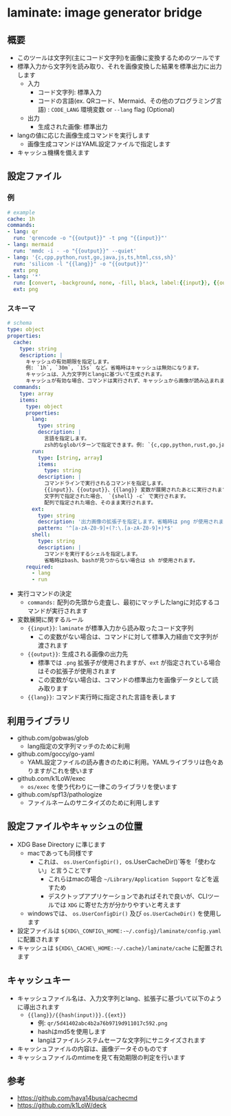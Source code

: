 # laminate: image generator bridge

## 概要

- このツールは文字列(主にコード文字列)を画像に変換するためのツールです
- 標準入力から文字列を読み取り、それを画像変換した結果を標準出力に出力します
    - 入力
        - コード文字列: 標準入力
        - コードの言語(ex. QRコード、Mermaid、その他のプログラミング言語) : `CODE_LANG` 環境変数 or `--lang` flag (Optional)
    - 出力
        - 生成された画像: 標準出力
- langの値に応じた画像生成コマンドを実行します
    - 画像生成コマンドはYAML設定ファイルで指定します
- キャッシュ機構を備えます


## 設定ファイル

### 例

```yaml
# example
cache: 1h
commands:
- lang: qr
  run: 'qrencode -o "{{output}}" -t png "{{input}}"'
- lang: mermaid
  run: 'mmdc -i - -o "{{output}}" --quiet'
- lang: '{c,cpp,python,rust,go,java,js,ts,html,css,sh}'
  run: 'silicon -l "{{lang}}" -o "{{output}}"'
  ext: png
- lang: '*'
  run: [convert, -background, none, -fill, black, label:{{input}}, {{output}}]
  ext: png
```

### スキーマ

```yaml
# schema
type: object
properties:
  cache:
    type: string
    description: |
      キャッシュの有効期限を指定します。
      例: `1h`, `30m`, `15s` など。省略時はキャッシュは無効になります。
      キャッシュは、入力文字列とlangに基づいて生成されます。
      キャッシュが有効な場合、コマンドは実行されず、キャッシュから画像が読み込まれます。
  commands:
    type: array
    items:
      type: object
      properties:
        lang:
          type: string
          description: |
            言語を指定します。
            zsh的なglobパターンで指定できます。例: `{c,cpp,python,rust,go,java,js,ts,html,css,sh}`, `*`
        run:
          type: [string, array]
          items:
            type: string
          description: |
            コマンドラインで実行されるコマンドを指定します。
            {{input}}、{{output}}、{{lang}} 変数が展開されたあとに実行されます。
            文字列で指定された場合、 `{shell} -c` で実行されます。
            配列で指定された場合、そのまま実行されます。
        ext:
          type: string
          description: '出力画像の拡張子を指定します。省略時は png が使用されます。'
          pattern: '^[a-zA-Z0-9]+(?:\.[a-zA-Z0-9]+)*$'
        shell:
          type: string
          description: |
            コマンドを実行するシェルを指定します。
            省略時はbash、bashが見つからない場合は sh が使用されます。
      required:
        - lang
        - run

```

- 実行コマンドの決定
    - `commands:` 配列の先頭から走査し、最初にマッチしたlangに対応するコマンドが実行されます
- 変数展開に関するルール
    - `{{input}}`: `laminate` が標準入力から読み取ったコード文字列
        - この変数がない場合は、コマンドに対して標準入力経由で文字列が渡されます
    - `{{output}}`: 生成される画像の出力先
        - 標準では `.png` 拡張子が使用されますが、`ext` が指定されている場合はその拡張子が使用されます
        - この変数がない場合は、コマンドの標準出力を画像データとして読み取ります
    - `{{lang}}`: コマンド実行時に指定された言語を表します

## 利用ライブラリ
- github.com/gobwas/glob
    - lang指定の文字列マッチのために利用
- github.com/goccy/go-yaml
    - YAML設定ファイルの読み書きのために利用。YAMLライブラリは色々ありますがこれを使います
- github.com/k1LoW/exec
    - `os/exec` を使う代わりに一律このライブラリを使います
- github.com/spf13/pathologize
    - ファイルネームのサニタイズのために利用します

## 設定ファイルやキャッシュの位置
- XDG Base Directory に準じます
    - macであっても同様です
        - これは、 `os.UserConfigDir(), `os.UserCacheDir()`等を「使わない」と言うことです
            - これらはmacの場合 `~/Library/Application Support` などを返すため
            - デスクトップアプリケーションであればそれで良いが、CLIツールでは `XDG` に寄せた方が分かりやすいと考えます
    - windowsでは、 `os.UserConfigDir()` 及び `os.UserCacheDir()` を使用します
- 設定ファイルは `${XDG\_CONFIG\_HOME:-~/.config}/laminate/config.yaml` に配置されます
- キャッシュは `${XDG\_CACHE\_HOME:-~/.cache}/laminate/cache` に配置されます

## キャッシュキー
- キャッシュファイル名は、入力文字列とlang、拡張子に基づいて以下のように導出されます
    - `{{lang}}/{{hash(input)}}.{{ext}}`
        - 例: `qr/5d41402abc4b2a76b9719d911017c592.png`
        - hashはmd5を使用します
        - langはファイルシステムセーフな文字列にサニタイズされます
- キャッシュファイルの内容は、画像データそのものです
- キャッシュファイルのmtimeを見て有効期限の判定を行います

## 参考
- <https://github.com/haya14busa/cachecmd>
- <https://github.com/k1LoW/deck>
